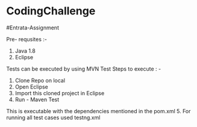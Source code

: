 # CodingChallenge

#Entrata-Assignment

Pre- requsites :-
1. Java 1.8
2. Eclipse

Tests can be executed by using MVN Test
Steps to execute : -
1. Clone Repo on local 
2. Open Eclipse
3. Import this cloned project in Eclipse
4. Run - Maven Test

This is executable with the dependencies mentioned in the pom.xml
5. For running all test cases used testng.xml 
